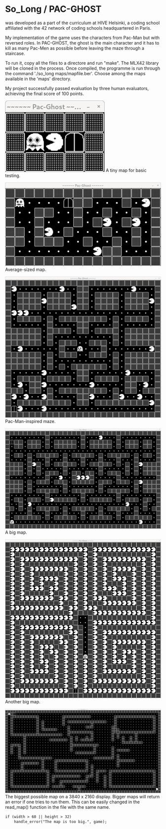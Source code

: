 # So_Long / PAC-GHOST

was developed as a part of the curriculum at HIVE Helsinki, a coding school affiliated with the 42 network of coding schools headquartered in Paris.

My implementation of the game uses the characters from Pac-Man but with reversed roles. In PAC-GHOST, the ghost is the main character and it has to kill as many Pac-Men as possible before leaving the maze through a staircase. 

To run it, copy all the files to a directore and run "make". The MLX42 library will be cloned in the process. Once compiled, the programme is run through the command './so_long maps/mapfile.ber'. Choose among the maps available in the 'maps' directory.

My project successfully passed evaluation by three human evaluators, achieving the final score of 100 points.

![alt text](readme_imgs/tiny.png)
A tiny map for basic testing.

![alt text](readme_imgs/average.png)
Average-sized map.

![alt text](readme_imgs/pacman.png)
Pac-Man-inspired maze.

![alt text](readme_imgs/big.png)
A big map.

![alt text](readme_imgs/big2.png)
Another big map.

![alt text](readme_imgs/huge.png)
The biggest possible map on a 3840 x 2160 display.
Bigger maps will return an error if one tries to run them.
This can be easily changed in the read_map() function in the file with the same name.

```
if (width > 60 || height > 32)
	handle_error("The map is too big.", game);
```

